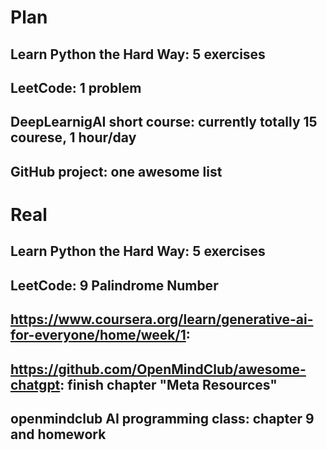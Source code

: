# Plan
## Learn Python the Hard Way: 5 exercises
## LeetCode: 1 problem
## DeepLearnigAI short course: currently totally 15 courese, 1 hour/day
## GitHub project: one awesome list

# Real
## Learn Python the Hard Way: 5 exercises
## LeetCode: 9 Palindrome Number
## https://www.coursera.org/learn/generative-ai-for-everyone/home/week/1:
## https://github.com/OpenMindClub/awesome-chatgpt: finish chapter "Meta Resources"
## openmindclub AI programming class: chapter 9 and homework
